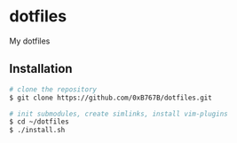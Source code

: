 # dotfiles

My dotfiles

## Installation

``` bash
# clone the repository
$ git clone https://github.com/0xB767B/dotfiles.git

# init submodules, create simlinks, install vim-plugins
$ cd ~/dotfiles
$ ./install.sh
```

